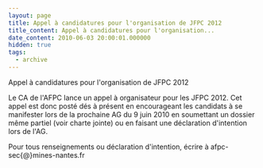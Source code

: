 ```yaml
---
layout: page
title: Appel à candidatures pour l'organisation de JFPC 2012
title_content: Appel à candidatures pour l'organisation...
date_content: 2010-06-03 20:00:01.000000
hidden: true
tags:
  - archive
---
```

Appel à candidatures pour l'organisation de JFPC 2012  
  
Le CA de l'AFPC lance un appel à organisateur pour les JFPC 2012. Cet appel
est donc posté dés à présent en encourageant les candidats à se manifester
lors de la prochaine AG du 9 juin 2010 en soumettant un dossier même partiel
(voir charte jointe) ou en faisant une déclaration d'intention lors de l'AG.  
  
Pour tous renseignements ou déclaration d'intention, écrire à afpc-
sec{@}mines-nantes.fr



